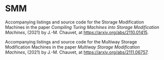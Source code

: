 # SMM
Accompanying listings and source code for the Storage Modification Machines in the paper *Compiling Turing Machines into Storage Modification Machines*, (2021) by J.-M. Chauvet,
at https://arxiv.org/abs/2110.01415.

Accompanying listings and source code for the Multiway Storage Modification Machines in the paper *Multiway Storage Modification Machines*, (2021) by J.-M. Chauvet,
at https://arxiv.org/abs/2111.06757.
